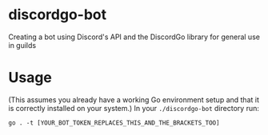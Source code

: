 # discordgo-bot
Creating a bot using Discord's API and the DiscordGo library for general use in guilds

# Usage
(This assumes you already have a working Go environment setup and that it is correctly installed on your system.)
In your `./discordgo-bot` directory run:
```
go . -t [YOUR_BOT_TOKEN_REPLACES_THIS_AND_THE_BRACKETS_TOO]
```
